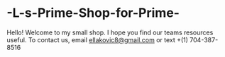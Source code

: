 # -L-s-Prime-Shop-for-Prime-
Hello! Welcome to my small shop. I hope you find our teams resources useful. To contact us, email ellakovic8@gmail.com or text +(1) 704-387-8516
